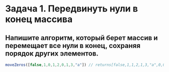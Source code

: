 # Задача 1. Передвинуть нули в конец массива

## Напишите алгоритм, который берет массив и перемещает все нули в конец, сохраняя порядок других элементов.

```js
moveZeros([false,1,0,1,2,0,1,3,"a"]) // returns[false,1,1,2,1,3,"a",0,0]
```


